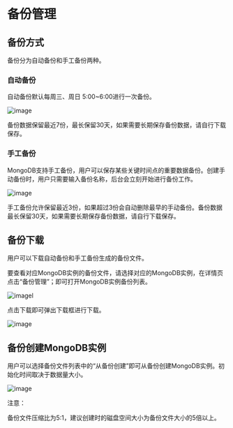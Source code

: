 

# 备份管理

## 备份方式

备份分为自动备份和手工备份两种。

### 自动备份

自动备份默认每周三、周日 5:00~6:00进行一次备份。

![image](/images/backup/mongodb_20220719_01.png)

备份数据保留最近7份，最长保留30天，如果需要长期保存备份数据，请自行下载保存。

### 手工备份

MongoDB支持手工备份，用户可以保存某些关键时间点的重要数据备份。创建手动备份时，用户只需要输入备份名称，后台会立刻开始进行备份工作。

![image](/images/backup/mongodb_20220719_06.png)

手工备份允许保留最近3份，如果超过3份会自动删除最早的手动备份。备份数据最长保留30天，如果需要长期保存备份数据，请自行下载保存。

## 备份下载

用户可以下载自动备份和手工备份生成的备份文件。

要查看对应MongoDB实例的备份文件，请选择对应的MongoDB实例，在详情页点击“备份管理”；即可打开MongoDB实例备份列表。

![imagel](/images/backup/mongodb_20220719_07.png)

点击下载即可弹出下载框进行下载。

![image](/images/backup/mongodb_20220719_08.png)

## 备份创建MongoDB实例

用户可以选择备份文件列表中的“从备份创建”即可从备份创建MongoDB实例。初始化时间取决于数据量大小。

![image](/images/backup/mongodb_20220719_04.png)

注意：

备份文件压缩比为5:1，建议创建时的磁盘空间大小为备份文件大小的5倍以上。

